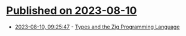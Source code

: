 # [Published on 2023-08-10](index.md)

* [2023-08-10, 09:25:47](https://lobste.rs/s/seenwo/types_zig_programming_language) - [Types and the Zig Programming Language](https://matklad.github.io/2023/08/09/types-and-zig.html)
